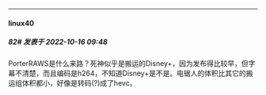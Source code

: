 

*****

####  linux40  
##### 82#       发表于 2022-10-16 09:48

PorterRAWS是什么来路？死神似乎是搬运的Disney+，因为发布得比较早，但字幕不清楚，而且编码是h264，不知道Disney+是不是。电锯人的体积比其它的搬运组体积都小，好像是转码(?)成了hevc。


